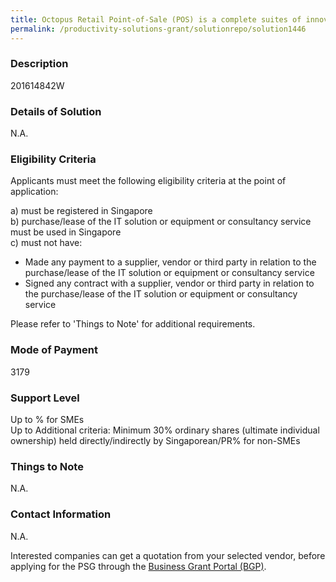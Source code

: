 ```yaml
---
title: Octopus Retail Point-of-Sale (POS) is a complete suites of innovative and easy-to-use retail management solutions, designed to help businesses be smarter and more personal.   Our solutions help retail owners run sales and promotions, track inventory, manage operations and engage customers. Applicable to small businesses and larger multi-store operations. Our solutions have been deployed in thousands of retail in Singapore and internationally.
permalink: /productivity-solutions-grant/solutionrepo/solution1446
---
```


### Description

201614842W

### Details of Solution

N.A.

### Eligibility Criteria

Applicants must meet the following eligibility criteria at the point of application:

a) must be registered in Singapore <br>
b) purchase/lease of the IT solution or equipment or consultancy service must be used in Singapore <br>
c) must not have:
- Made any payment to a supplier, vendor or third party in relation to the purchase/lease of the IT solution or equipment or consultancy service
- Signed any contract with a supplier, vendor or third party in relation to the purchase/lease of the IT solution or equipment or consultancy service

Please refer to 'Things to Note' for additional requirements.

### Mode of Payment
3179

### Support Level
Up to % for SMEs <br>
Up to Additional criteria: 
Minimum 30% ordinary shares (ultimate individual ownership) held directly/indirectly by Singaporean/PR% for non-SMEs

### Things to Note
N.A.

### Contact Information
N.A.

Interested companies can get a quotation from your selected vendor, before applying for the PSG through the <a target='_blank' rel='noopener' href='https://www.businessgrants.gov.sg/'>Business Grant Portal (BGP)</a>.

